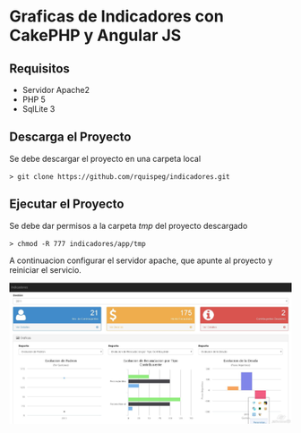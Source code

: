 # Graficas de Indicadores con CakePHP y Angular JS

Requisitos
----------

- Servidor Apache2
- PHP 5
- SqlLite 3

Descarga el Proyecto
--------------------

Se debe descargar el proyecto en una carpeta local

`> git clone https://github.com/rquispeg/indicadores.git`

Ejecutar el Proyecto
--------------------

Se debe dar permisos a la carpeta _tmp_ del proyecto descargado

`> chmod -R 777 indicadores/app/tmp`

A continuacion configurar el servidor apache, que apunte al proyecto y reiniciar el servicio.

![Indicadores](Indicadores.jpg "Proyecto Ejecutado")


